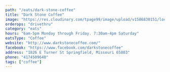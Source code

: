 ```yaml
---
path: "/eats/dark-stone-coffee"
title: "Dark Stone Coffee"
image: "https://res.cloudinary.com/tpage99/image/upload/v1586830151/local417eats/local417eatslogo.png"
orderops: "drivethru"
category: "eats"
hours: "6am-5pm Monday through Friday. 7:30am-4pm Saturday"
eatsType: "Coffee"
website: "http://www.darkstonecoffee.com/"
facebook: "https://www.facebook.com/darkstonecoffee"
address: "1826 E Turner St Springfield, Missouri 65803"
phone: "4174509648"
tags: ["coffee"]
---
```

